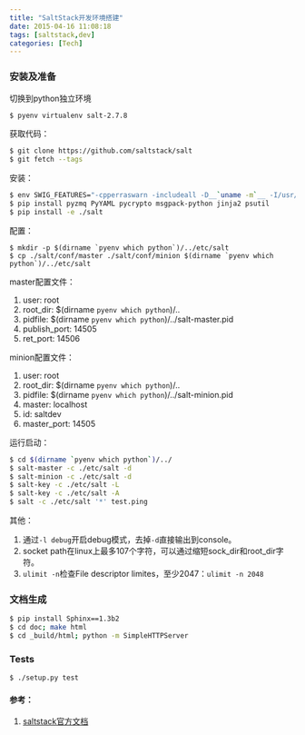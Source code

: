 ```yaml
---
title: "SaltStack开发环境搭建"
date: 2015-04-16 11:08:18
tags: [saltstack,dev]
categories: [Tech]
---
```


### 安装及准备
切换到python独立环境

```bash
$ pyenv virtualenv salt-2.7.8
```
获取代码：

```bash
$ git clone https://github.com/saltstack/salt
$ git fetch --tags 
```

安装：

```bash
$ env SWIG_FEATURES="-cpperraswarn -includeall -D__`uname -m`__ -I/usr/include/openssl" pip install M2Crypto
$ pip install pyzmq PyYAML pycrypto msgpack-python jinja2 psutil
$ pip install -e ./salt
```

配置：

```
$ mkdir -p $(dirname `pyenv which python`)/../etc/salt
$ cp ./salt/conf/master ./salt/conf/minion $(dirname `pyenv which python`)/../etc/salt
```
master配置文件：

1. user: root
2. root_dir: $(dirname `pyenv which python`)/..
3. pidfile: $(dirname `pyenv which python`)/../salt-master.pid
4. publish_port: 14505
5. ret_port: 14506

minion配置文件：

1. user: root
2. root_dir: $(dirname `pyenv which python`)/..
3. pidfile: $(dirname `pyenv which python`)/../salt-minion.pid
4. master: localhost
5. id: saltdev
6. master_port: 14505

运行启动：

```bash
$ cd $(dirname `pyenv which python`)/../
$ salt-master -c ./etc/salt -d
$ salt-minion -c ./etc/salt -d
$ salt-key -c ./etc/salt -L
$ salt-key -c ./etc/salt -A
$ salt -c ./etc/salt '*' test.ping
```

其他：
1. 通过`-l debug`开启debug模式，去掉`-d`直接输出到console。
2. socket path在linux上最多107个字符，可以通过缩短sock_dir和root_dir字符。
3. `ulimit -n`检查File descriptor limites，至少2047：`ulimit -n 2048`

### 文档生成

```bash
$ pip install Sphinx==1.3b2
$ cd doc; make html
$ cd _build/html; python -m SimpleHTTPServer
```

### Tests

```bash
$ ./setup.py test
```


#### 参考：
1. [saltstack官方文档][python1]

[python1]: http://docs.saltstack.com/en/latest/topics/development/hacking.html "saltstack官方文档"
